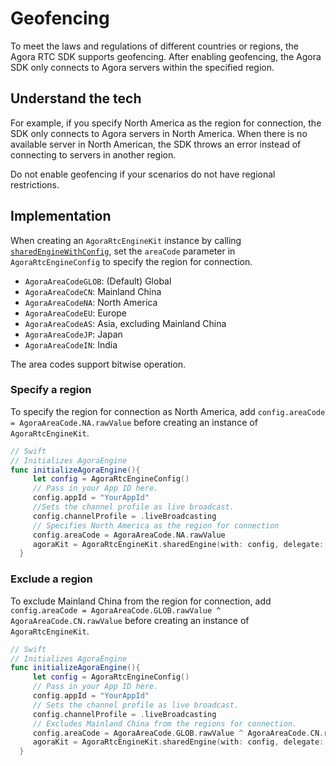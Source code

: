 # Geofencing

To meet the laws and regulations of different countries or regions, the Agora RTC SDK supports geofencing. After enabling geofencing, the Agora SDK only connects to Agora servers within the specified region.

## Understand the tech

For example, if you specify North America as the region for connection, the SDK only connects to Agora servers in North America. When there is no available server in North American, the SDK throws an error instead of connecting to servers in another region.

<div class="alert note">Do not enable geofencing if your scenarios do not have regional restrictions.</div>

## Implementation

When creating an `AgoraRtcEngineKit` instance by calling [`sharedEngineWithConfig`](https://docs-preview.agoralab.co/en/trinity/API%20Reference/oc_high_level/interface_agora_rtc_engine_kit.html#a7b846b533c9144396668b7ce9d90cb8b), set the `areaCode` parameter in `AgoraRtcEngineConfig` to specify the region for connection.

- `AgoraAreaCodeGLOB`: (Default) Global
- `AgoraAreaCodeCN`: Mainland China
- `AgoraAreaCodeNA`: North America
- `AgoraAreaCodeEU`: Europe
- `AgoraAreaCodeAS`: Asia, excluding Mainland China
- `AgoraAreaCodeJP`: Japan
- `AgoraAreaCodeIN`: India

<div class="alert note">The area codes support bitwise operation. </div>


### Specify a region

To specify the region for connection as North America, add `config.areaCode = AgoraAreaCode.NA.rawValue` before creating an instance of `AgoraRtcEngineKit`.

```swift
// Swift
// Initializes AgoraEngine
func initializeAgoraEngine(){
     let config = AgoraRtcEngineConfig()
     // Pass in your App ID here.
     config.appId = "YourAppId"
     //Sets the channel profile as live broadcast.
     config.channelProfile = .liveBroadcasting
     // Specifies North America as the region for connection
     config.areaCode = AgoraAreaCode.NA.rawValue
     agoraKit = AgoraRtcEngineKit.sharedEngine(with: config, delegate: self)
  }
```

### Exclude a region

To exclude Mainland China from the region for connection, add `config.areaCode = AgoraAreaCode.GLOB.rawValue ^ AgoraAreaCode.CN.rawValue` before creating an instance of `AgoraRtcEngineKit`.

```swift
// Swift
// Initializes AgoraEngine
func initializeAgoraEngine(){
     let config = AgoraRtcEngineConfig()
     // Pass in your App ID here.
     config.appId = "YourAppId"
     // Sets the channel profile as live broadcast.
     config.channelProfile = .liveBroadcasting
     // Excludes Mainland China from the regions for connection.
     config.areaCode = AgoraAreaCode.GLOB.rawValue ^ AgoraAreaCode.CN.rawValue
     agoraKit = AgoraRtcEngineKit.sharedEngine(with: config, delegate: self)
  }
```
